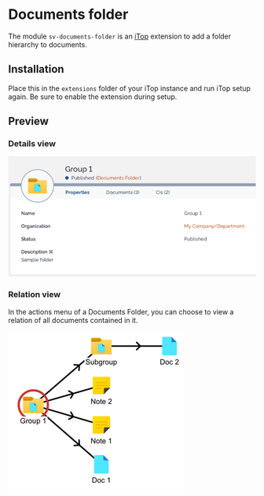#  Documents folder

The module `sv-documents-folder` is an [iTop](https://www.combodo.com/itop-193) extension to add a folder hierarchy to documents.

## Installation

Place this in the `extensions` folder of your iTop instance and run iTop setup again.
Be sure to enable the extension during setup.

## Preview

### Details view

![](assets/img/example-detail-view.png "Documents Folder details view")

### Relation view

In the actions menu of a Documents Folder, you can choose to view a relation of all documents contained in it.

![](assets/img/example-relation.png "Documents Folder relation view")
